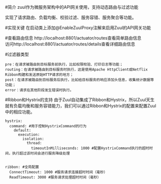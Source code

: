 #简介
zuul作为微服务架构中的API网关使用，支持动态路由与过滤功能
  
实现了请求路由、负载均衡、校验过滤、服务容错、服务聚合等功能。

#实现关键
在启动类上添加@EnableZuulProxy注解来启用Zuul的API网关功能

#查看路由信息
http://localhost:8801/actuator/routes查看简单路由信息  
访问http://localhost:8801/actuator/routes/details查看详细路由信息  


#过滤器类型
```
pre：在请求被路由到目标服务前执行，比如权限校验、打印日志等功能；
routing：在请求被路由到目标服务时执行，这是使用Apache HttpClient或Netflix Ribbon构建和发送原始HTTP请求的地方；
post：在请求被路由到目标服务后执行，比如给目标服务的响应添加头信息，收集统计数据等功能；
error：请求在其他阶段发生错误时执行。
```
#Ribbon和Hystrix的支持
由于Zuul自动集成了Ribbon和Hystrix，所以Zuul天生就有负载均衡和服务容错能力，我们可以通过Ribbon和Hystrix的配置来配置Zuul中的相应功能。  

```
hystrix:
  command: #用于控制HystrixCommand的行为
    default:
      execution:
        isolation:
          thread:
            timeoutInMilliseconds: 1000 #配置HystrixCommand执行的超时时间，执行超过该时间会进行服务降级处理


ribbon: #全局配置
  ConnectTimeout: 1000 #服务请求连接超时时间（毫秒）
  ReadTimeout: 3000 #服务请求处理超时时间（毫秒）

```